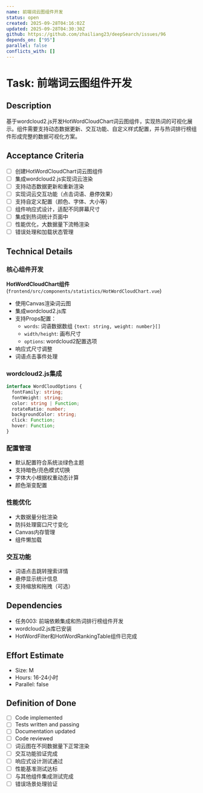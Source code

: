 ```yaml
---
name: 前端词云图组件开发
status: open
created: 2025-09-28T04:16:02Z
updated: 2025-09-28T04:30:30Z
github: https://github.com/zhailiang23/deepSearch/issues/96
depends_on: ["95"]
parallel: false
conflicts_with: []
---
```


# Task: 前端词云图组件开发

## Description
基于wordcloud2.js开发HotWordCloudChart词云图组件，实现热词的可视化展示。组件需要支持动态数据更新、交互功能、自定义样式配置，并与热词排行榜组件形成完整的数据可视化方案。

## Acceptance Criteria
- [ ] 创建HotWordCloudChart词云图组件
- [ ] 集成wordcloud2.js实现词云渲染
- [ ] 支持动态数据更新和重新渲染
- [ ] 实现词云交互功能（点击词语、悬停效果）
- [ ] 支持自定义配置（颜色、字体、大小等）
- [ ] 组件响应式设计，适配不同屏幕尺寸
- [ ] 集成到热词统计页面中
- [ ] 性能优化，大数据量下流畅渲染
- [ ] 错误处理和加载状态管理

## Technical Details
### 核心组件开发
**HotWordCloudChart组件** (`frontend/src/components/statistics/HotWordCloudChart.vue`)
- 使用Canvas渲染词云图
- 集成wordcloud2.js库
- 支持Props配置：
  - `words`: 词语数据数组 `{text: string, weight: number}[]`
  - `width/height`: 画布尺寸
  - `options`: wordcloud2配置选项
- 响应式尺寸调整
- 词语点击事件处理

### wordcloud2.js集成
```typescript
interface WordCloudOptions {
  fontFamily: string;
  fontWeight: string;
  color: string | Function;
  rotateRatio: number;
  backgroundColor: string;
  click: Function;
  hover: Function;
}
```

### 配置管理
- 默认配置符合系统淡绿色主题
- 支持暗色/亮色模式切换
- 字体大小根据权重动态计算
- 颜色渐变配置

### 性能优化
- 大数据量分批渲染
- 防抖处理窗口尺寸变化
- Canvas内存管理
- 组件懒加载

### 交互功能
- 词语点击跳转搜索详情
- 悬停显示统计信息
- 支持缩放和拖拽（可选）

## Dependencies
- 任务003: 前端依赖集成和热词排行榜组件开发
- wordcloud2.js库已安装
- HotWordFilter和HotWordRankingTable组件已完成

## Effort Estimate
- Size: M
- Hours: 16-24小时
- Parallel: false

## Definition of Done
- [ ] Code implemented
- [ ] Tests written and passing
- [ ] Documentation updated
- [ ] Code reviewed
- [ ] 词云图在不同数据量下正常渲染
- [ ] 交互功能验证完成
- [ ] 响应式设计测试通过
- [ ] 性能基准测试达标
- [ ] 与其他组件集成测试完成
- [ ] 错误场景处理验证
